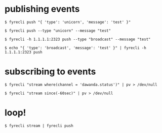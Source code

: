 


# publishing events 

    $ fyrecli push "{ 'type': 'unicorn', 'message': 'test' }"

    $ fyrecli push --type "unicorn" --message "test"

    $ fyrecli -h 1.1.1.1:2323 push --type "broadcast" --message "test"

    $ echo "{ 'type': 'broadcast', 'message': 'test' }" | fyrecli -h 1.1.1.1:2323 push



# subscribing to events

    $ fyrecli "stream where(channel = 'dawanda.status')" | pv > /dev/null

    $ fyrecli "stream since(-60sec)" | pv > /dev/null


# loop!

    $ fyrecli stream | fyrecli push


